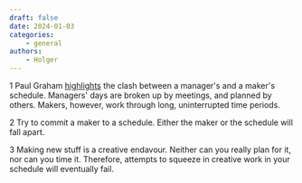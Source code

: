 ```yaml
---
draft: false
date: 2024-01-03
categories:
    - general
authors:
    - Holger
---
```


1
Paul Graham [highlights](https://paulgraham.com/makersschedule.html) the clash between a manager's and a maker's schedule. Managers' days are broken up by meetings, and planned by others. Makers, however, work through long, uninterrupted time periods.

2
Try to commit a maker to a schedule. Either the maker or the schedule will fall apart.

3
Making new stuff is a creative endavour. Neither can you really plan for it, nor can you time it. Therefore, attempts to squeeze in creative work in your schedule will eventually fail.
